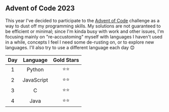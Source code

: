 Advent of Code 2023
-------------------

This year I've decided to participate to the [Advent of Code](https://adventofcode.com/2023) challenge as a way to dust off my programming skills. My solutions are not guaranteed to be efficient or minimal; since I'm kinda busy with work and other issues, I'm focusing mainly on "re-accustoming" myself with languages I haven't used in a while, concepts I feel I need some de-rusting on, or to explore new languages. I'll also try to use a different language each day 😊

Day |  Language  | Gold Stars
:--:|:----------:|:---------:
1   | Python     | ⭐⭐
2   | JavaScript | ⭐⭐
3   | C          | ⭐⭐
4   | Java       | ⭐⭐

